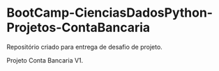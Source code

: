 # BootCamp-CienciasDadosPython-Projetos-ContaBancaria

Repositório criado para entrega de desafio de projeto.

Projeto Conta Bancaria V1.
